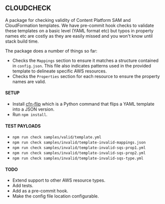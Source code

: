 ## CLOUDCHECK

A package for checking validity of Content Platform SAM and CloudFormation templates. We have
pre-commit hook checks to validate these templates on a basic level (YAML format etc) but typos in property names etc are costly as they are
easily missed and you won't know until stack build time.

The package does a number of things so far:

* Checks the ```Mappings``` section to ensure it
matches a structure contained in ```config.json```. This file also indicates patterns used in the provided template to delineate specific AWS resources.
* Checks the ```Properties``` section for each
resource to ensure the property names are valid.

#### SETUP

* Install [cfn-flip](https://github.com/awslabs/aws-cfn-template-flip) which is a Python command that flips a YAML template into a JSON version.
* Run ```npm install```.

#### TEST PAYLOADS

* ```npm run check samples/valid/template.yml```
* ```npm run check samples/invalid/template-invalid-mappings.json```
* ```npm run check samples/invalid/template-invalid-sqs-prop1.yml```
* ```npm run check samples/invalid/template-invalid-sqs-prop2.yml```
* ```npm run check samples/invalid/template-invalid-sqs-type.yml```

#### TODO

* Extend support to other AWS resource types.
* Add tests.
* Add as a pre-commit hook.
* Make the config file location configurable.